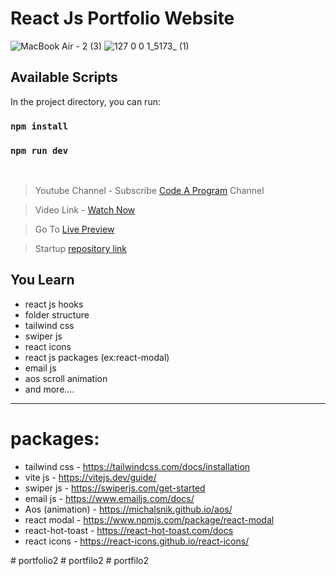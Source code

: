 # React Js Portfolio Website

![MacBook Air - 2 (3)](https://user-images.githubusercontent.com/75136330/203812467-8b00176d-9d31-4c09-86c0-8b82b8c661eb.png)
![127 0 0 1_5173_ (1)](https://user-images.githubusercontent.com/75136330/203812531-baeb4957-5c7d-4222-a07a-2805b278bdbf.png)

## Available Scripts

In the project directory, you can run:

### `npm install`

### `npm run dev`

<br />

> Youtube Channel -
> Subscribe [Code A Program](https://www.youtube.com/@CodeAProgram) Channel

> Video Link -
> [Watch Now](https://www.youtube.com/watch?v=YpFK4hUZ-NM)

> Go To [Live Preview](https://codeaprogram-portfolio.web.app/)

> Startup [repository link](https://github.com/Sridhar-C-25/React_portfolio_2_startup)

## You Learn

- react js hooks
- folder structure
- tailwind css
- swiper js
- react icons
- react js packages (ex:react-modal)
- email js
- aos scroll animation
- and more....

---

# packages:
+ tailwind css - https://tailwindcss.com/docs/installation
+ vite js - https://vitejs.dev/guide/
+ swiper js - https://swiperjs.com/get-started
+ email js - https://www.emailjs.com/docs/
+ Aos (animation) - https://michalsnik.github.io/aos/
+ react modal - https://www.npmjs.com/package/react-modal
+ react-hot-toast - https://react-hot-toast.com/docs
+ react icons - https://react-icons.github.io/react-icons/

#   p o r t f o l i o 2  
 #   p o r t f i l o 2  
 #   p o r t f i l o 2  
 